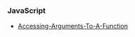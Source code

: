 ### JavaScript 
- [Accessing-Arguments-To-A-Function](JavaScript/Accessing-Arguments-To-A-Function%20.md)